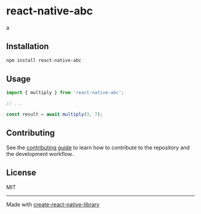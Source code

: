 # react-native-abc

a

## Installation

```sh
npm install react-native-abc
```

## Usage


```js
import { multiply } from 'react-native-abc';

// ...

const result = await multiply(3, 7);
```


## Contributing

See the [contributing guide](CONTRIBUTING.md) to learn how to contribute to the repository and the development workflow.

## License

MIT

---

Made with [create-react-native-library](https://github.com/callstack/react-native-builder-bob)
